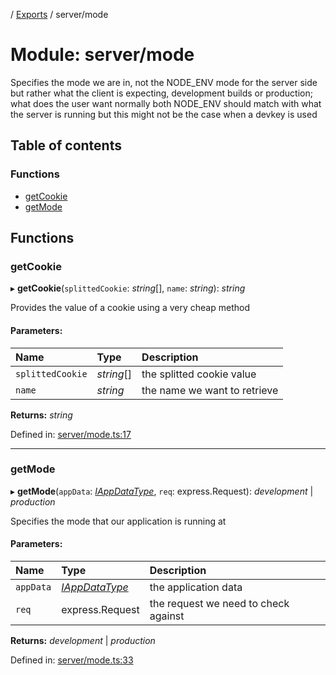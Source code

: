 [](../README.md) / [Exports](../modules.md) / server/mode

# Module: server/mode

Specifies the mode we are in, not the NODE_ENV mode for the server side but rather what
the client is expecting, development builds or production; what does the user want
normally both NODE_ENV should match with what the server is running but this
might not be the case when a devkey is used

## Table of contents

### Functions

- [getCookie](server_mode.md#getcookie)
- [getMode](server_mode.md#getmode)

## Functions

### getCookie

▸ **getCookie**(`splittedCookie`: *string*[], `name`: *string*): *string*

Provides the value of a cookie using a very cheap method

#### Parameters:

Name | Type | Description |
:------ | :------ | :------ |
`splittedCookie` | *string*[] | the splitted cookie value   |
`name` | *string* | the name we want to retrieve    |

**Returns:** *string*

Defined in: [server/mode.ts:17](https://github.com/onzag/itemize/blob/0e9b128c/server/mode.ts#L17)

___

### getMode

▸ **getMode**(`appData`: [*IAppDataType*](../interfaces/server.iappdatatype.md), `req`: express.Request): *development* \| *production*

Specifies the mode that our application is running at

#### Parameters:

Name | Type | Description |
:------ | :------ | :------ |
`appData` | [*IAppDataType*](../interfaces/server.iappdatatype.md) | the application data   |
`req` | express.Request | the request we need to check against    |

**Returns:** *development* \| *production*

Defined in: [server/mode.ts:33](https://github.com/onzag/itemize/blob/0e9b128c/server/mode.ts#L33)
